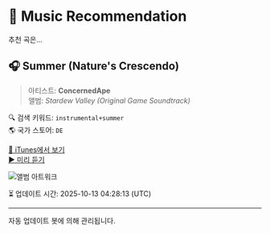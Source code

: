 
# 🎵 Music Recommendation

추천 곡은...

## 🎧 Summer (Nature's Crescendo)  
> 아티스트: **ConcernedApe**  
> 앨범: _Stardew Valley (Original Game Soundtrack)_  

🔍 검색 키워드: `instrumental+summer`  
🌎 국가 스토어: `DE`

[🔗 iTunes에서 보기](https://music.apple.com/de/album/summer-natures-crescendo/1158129204?i=1158131467&uo=4)  
[▶️ 미리 듣기](https://audio-ssl.itunes.apple.com/itunes-assets/AudioPreview115/v4/ce/20/76/ce2076ba-5d76-a5ff-05e9-994257bca213/mzaf_12670899043780587476.plus.aac.p.m4a)

![앨범 아트워크](https://is1-ssl.mzstatic.com/image/thumb/Music125/v4/2e/17/09/2e17091a-9594-7c7d-ab3b-29021e40ff3b/859718322498_cover.jpg/100x100bb.jpg)

⏳ 업데이트 시간: 2025-10-13 04:28:13 (UTC)

---
자동 업데이트 봇에 의해 관리됩니다.
